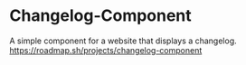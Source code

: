 # Changelog-Component
A simple component for a website that displays a changelog.
https://roadmap.sh/projects/changelog-component
